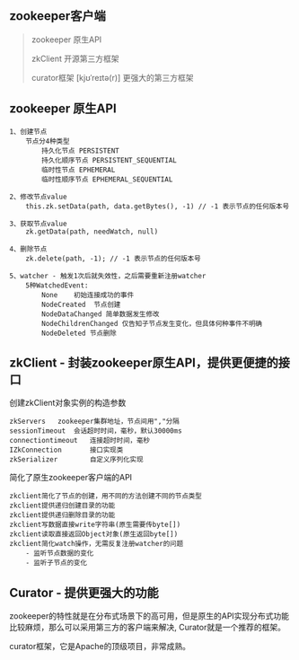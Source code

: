 ## zookeeper客户端
>zookeeper 原生API
>
>zkClient 开源第三方框架
>
>curator框架 [kjʊˈreɪtə(r)] 更强大的第三方框架


## zookeeper 原生API
	1、创建节点
		节点分4种类型
			持久化节点 PERSISTENT
			持久化顺序节点 PERSISTENT_SEQUENTIAL
			临时性节点 EPHEMERAL
			临时性顺序节点 EPHEMERAL_SEQUENTIAL

	2、修改节点value
		this.zk.setData(path, data.getBytes(), -1) // -1 表示节点的任何版本号

	3、获取节点value
		zk.getData(path, needWatch, null)

	4、删除节点
		zk.delete(path, -1); // -1 表示节点的任何版本号

	5、watcher - 触发1次后就失效性，之后需要重新注册watcher
		5种WatchedEvent:
			None	初始连接成功的事件
			NodeCreated	 节点创建
			NodeDataChanged 简单数据发生修改
			NodeChildrenChanged 仅告知子节点发生变化，但具体何种事件不明确
			NodeDeleted	节点删除


## zkClient - 封装zookeeper原生API，提供更便捷的接口
创建zkClient对象实例的构造参数

	zkServers	zookeeper集群地址，节点间用","分隔
	sessionTimeout	会话超时时间，毫秒，默认30000ms
	connectiontimeout	连接超时时间，毫秒
	IZkConnection		接口实现类
	zkSerializer		自定义序列化实现

简化了原生zookeeper客户端的API

	zkclient简化了节点的创建，用不同的方法创建不同的节点类型
	zkclient提供递归创建目录的功能
	zkclient提供递归删除目录的功能
	zkclient写数据直接write字符串(原生需要传byte[])
	zkclient读取直接返回Object对象(原生返回byte[])
	zkclient简化watch操作，无需反复注册watcher的问题
		- 监听节点数据的变化
		- 监听子节点的变化
	

## Curator - 提供更强大的功能
zookeeper的特性就是在分布式场景下的高可用，但是原生的API实现分布式功能比较麻烦，那么可以采用第三方的客户端来解决, Curator就是一个推荐的框架。

curator框架，它是Apache的顶级项目，非常成熟。


